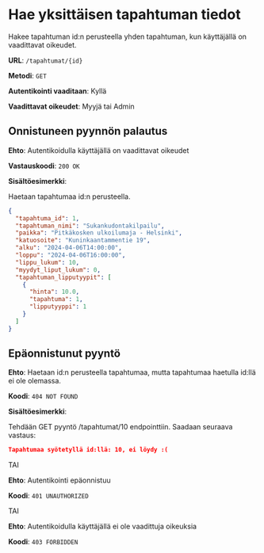 # Hae yksittäisen tapahtuman tiedot

Hakee tapahtuman id:n perusteella yhden tapahtuman, kun käyttäjällä on vaadittavat oikeudet.

**URL**: `/tapahtumat/{id}`

**Metodi**: `GET`

**Autentikointi vaaditaan**: Kyllä

**Vaadittavat oikeudet**: Myyjä tai Admin


## Onnistuneen pyynnön palautus

**Ehto**: Autentikoidulla käyttäjällä on vaadittavat oikeudet

**Vastauskoodi**: `200 OK`

**Sisältöesimerkki**:

Haetaan tapahtumaa id:n perusteella.

```json
{
  "tapahtuma_id": 1,
  "tapahtuman_nimi": "Sukankudontakilpailu",
  "paikka": "Pitkäkosken ulkoilumaja - Helsinki",
  "katuosoite": "Kuninkaantammentie 19",
  "alku": "2024-04-06T14:00:00",
  "loppu": "2024-04-06T16:00:00",
  "lippu_lukum": 10,
  "myydyt_liput_lukum": 0,
  "tapahtuman_lipputyypit": [
    {
      "hinta": 10.0,
      "tapahtuma": 1,
      "lipputyyppi": 1
    }
  ]
}
```

## Epäonnistunut pyyntö

**Ehto**: Haetaan id:n perusteella tapahtumaa, mutta tapahtumaa haetulla id:llä ei ole olemassa.

**Koodi**: `404 NOT FOUND`

**Sisältöesimerkki**:

Tehdään GET pyyntö /tapahtumat/10 endpointtiin. Saadaan seuraava vastaus:

```json
Tapahtumaa syötetyllä id:llä: 10, ei löydy :(
```

TAI

__Ehto__: Autentikointi epäonnistuu

__Koodi__: `401 UNAUTHORIZED`

TAI

__Ehto__: Autentikoidulla käyttäjällä ei ole vaadittuja oikeuksia

__Koodi__: `403 FORBIDDEN`